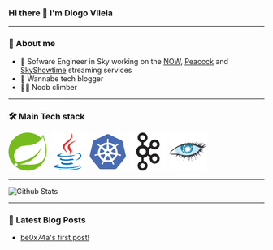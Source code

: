 ### Hi there 👋 I'm Diogo Vilela

---
### 🧑 About me

* 🔭 Sofware Engineer in Sky working on the [NOW](https://www.nowtv.com/), [Peacock](https://www.peacocktv.com/) and [SkyShowtime](https://www.skyshowtime.com/) streaming services
* 📝 Wannabe tech blogger
* 🧗‍♂️ Noob climber

---

### 🛠 Main Tech stack

<p float="left">
  <img src="img/spring.svg" alt="Spring" width="75"/>
  <img src="img/java.svg" alt="Java" width="75"/>
  <img src="img/kubernetes.svg" alt="K8s" width="75"/>
  <img src="img/apache_kafka.svg" alt="Kafka" width="75"/>
  <img src="img/apache_cassandra.svg" alt="Cassandra" width="75"/>
</p>

---

![Github Stats](https://github-readme-stats.vercel.app/api?username=be0x74a&count_private=true&show_icons=true&theme=discord_old_blurple)

---

### 📕 Latest Blog Posts
<!-- BLOG-POST-LIST:START -->
- [be0x74a&#39;s first post!](https://be0x74a.io/first-post-of-be0x74a/)
<!-- BLOG-POST-LIST:END -->
